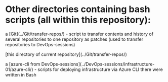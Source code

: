 <h1>Other directories containing bash scripts (all within this repository):</h1>
<p>a [Git](../Git/transfer-repos/) - script to transfer contents and history of several repositories to one repository as patches (used to transfer repositories to DevOps-sessions)</p> [this directory of current repository](../Git/transfer-repos/)
<p>a [azure-cli from DevOps-sessions](../DevOps-sessions/infrastructure-01/azure-cli/) - scripts for deploying infrastructure via Azure CLI there were written in Bash</p>

